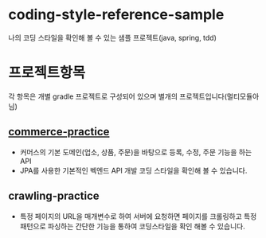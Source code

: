 # coding-style-reference-sample
나의 코딩 스타일을 확인해 볼 수 있는 샘플 프로젝트(java, spring, tdd)


# 프로젝트항목
각 항목은 개별 gradle 프로젝트로 구성되어 있으며 별개의 프로젝트입니다(멀티모듈아님)


## [commerce-practice](/commerce-practice)
- 커머스의 기본 도메인(업소, 상품, 주문)을 바탕으로 등록, 수정, 주문 기능을 하는 API
- JPA를 사용한 기본적인 벡엔드 API 개발 코딩 스타일을 확인해 볼 수 있습니다.

## crawling-practice 
- 특정 페이지의 URL을 매개변수로 하여 서버에 요청하면 페이지를 크롤링하고 특정 패턴으로 파싱하는 간단한 기능을 통하여 코딩스타일을 확인 해볼 수 있습니다.


